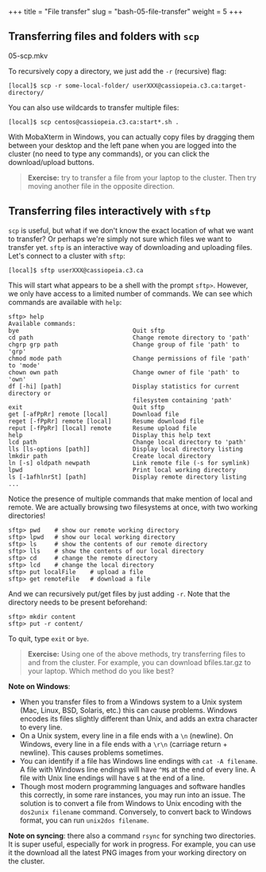 +++
title = "File transfer"
slug = "bash-05-file-transfer"
weight = 5
+++

## Transferring files and folders with `scp`

<!-- To copy a single file to/from the cluster, we can use `scp`: -->

<!-- ~~~ {.bash} -->
<!-- [local]$ scp /path/to/local/file.txt userXXX@cassiopeia.c3.ca:/path/on/remote/computer -->
<!-- [local]$ scp local-file.txt userXXX@cassiopeia.c3.ca:   # will put into your remote home -->
<!-- [local]$ scp userXXX@cassiopeia.c3.ca:/path/on/remote/computer/file.txt /path/to/local/ -->
<!-- ~~~ -->

05-scp.mkv

To recursively copy a directory, we just add the `-r` (recursive) flag:

~~~ {.bash}
[local]$ scp -r some-local-folder/ userXXX@cassiopeia.c3.ca:target-directory/
~~~

You can also use wildcards to transfer multiple files:

~~~ {.bash}
[local]$ scp centos@cassiopeia.c3.ca:start*.sh .
~~~~

With MobaXterm in Windows, you can actually copy files by dragging them between your desktop and the left
pane when you are logged into the cluster (no need to type any commands), or you can click the
download/upload buttons.

> **Exercise:** try to transfer a file from your laptop to the cluster. Then try moving another file in
> the opposite direction.

## Transferring files interactively with `sftp`




`scp` is useful, but what if we don't know the exact location of what we want to transfer? Or perhaps
we're simply not sure which files we want to transfer yet. `sftp` is an interactive way of downloading
and uploading files. Let's connect to a cluster with `sftp`:

~~~ {.bash}
[local]$ sftp userXXX@cassiopeia.c3.ca
~~~

This will start what appears to be a shell with the prompt `sftp>`. However, we only have access to a
limited number of commands. We can see which commands are available with `help`:

~~~ {.bash}
sftp> help
Available commands:
bye                                Quit sftp
cd path                            Change remote directory to 'path'
chgrp grp path                     Change group of file 'path' to 'grp'
chmod mode path                    Change permissions of file 'path' to 'mode'
chown own path                     Change owner of file 'path' to 'own'
df [-hi] [path]                    Display statistics for current directory or
                                   filesystem containing 'path'
exit                               Quit sftp
get [-afPpRr] remote [local]       Download file
reget [-fPpRr] remote [local]      Resume download file
reput [-fPpRr] [local] remote      Resume upload file
help                               Display this help text
lcd path                           Change local directory to 'path'
lls [ls-options [path]]            Display local directory listing
lmkdir path                        Create local directory
ln [-s] oldpath newpath            Link remote file (-s for symlink)
lpwd                               Print local working directory
ls [-1afhlnrSt] [path]             Display remote directory listing
...
~~~

Notice the presence of multiple commands that make mention of local and remote. We are actually browsing
two filesystems at once, with two working directories!

~~~ {.bash}
sftp> pwd    # show our remote working directory
sftp> lpwd   # show our local working directory
sftp> ls     # show the contents of our remote directory
sftp> lls    # show the contents of our local directory
sftp> cd     # change the remote directory
sftp> lcd    # change the local directory
sftp> put localFile    # upload a file
sftp> get remoteFile   # download a file
~~~

And we can recursively put/get files by just adding `-r`. Note that the directory needs to be present
beforehand:

~~~ {.bash}
sftp> mkdir content
sftp> put -r content/
~~~

To quit, type `exit` or `bye`. 

> **Exercise:** Using one of the above methods, try transferring files to and from the cluster. For
> example, you can download bfiles.tar.gz to your laptop. Which method do you like best?

**Note on Windows**:
* When you transfer files to from a Windows system to a Unix system (Mac, Linux, BSD, Solaris, etc.) this
  can cause problems. Windows encodes its files slightly different than Unix, and adds an extra character
  to every line.
* On a Unix system, every line in a file ends with a `\n` (newline). On Windows, every line in a file
  ends with a `\r\n` (carriage return + newline). This causes problems sometimes.
* You can identify if a file has Windows line endings with `cat -A filename`. A file with Windows line
  endings will have `^M$` at the end of every line. A file with Unix line endings will have `$` at the
  end of a line.
* Though most modern programming languages and software handles this correctly, in some rare instances,
  you may run into an issue. The solution is to convert a file from Windows to Unix encoding with the
  `dos2unix filename` command. Conversely, to convert back to Windows format, you can run `unix2dos
  filename`.

**Note on syncing**: there also a command `rsync` for synching two directories. It is super useful,
especially for work in progress. For example, you can use it the download all the latest PNG images from
your working directory on the cluster.
